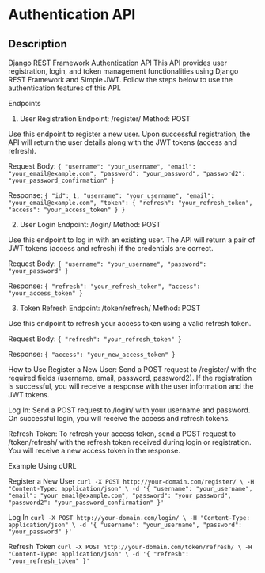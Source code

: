 # Authentication API

## Description

Django REST Framework Authentication API
This API provides user registration, login, and token management functionalities using Django REST Framework and Simple JWT. Follow the steps below to use the authentication features of this API.

Endpoints
1. User Registration
Endpoint: /register/
Method: POST

Use this endpoint to register a new user. Upon successful registration, the API will return the user details along with the JWT tokens (access and refresh).

Request Body:
``{
  "username": "your_username",
  "email": "your_email@example.com",
  "password": "your_password",
  "password2": "your_password_confirmation"
}``

Response:
``{
  "id": 1,
  "username": "your_username",
  "email": "your_email@example.com",
  "token": {
    "refresh": "your_refresh_token",
    "access": "your_access_token"
  }
}``

2. User Login
Endpoint: /login/
Method: POST

Use this endpoint to log in with an existing user. The API will return a pair of JWT tokens (access and refresh) if the credentials are correct.

Request Body:
``{
  "username": "your_username",
  "password": "your_password"
}``

Response:
``{
  "refresh": "your_refresh_token",
  "access": "your_access_token"
}``

3. Token Refresh
Endpoint: /token/refresh/
Method: POST

Use this endpoint to refresh your access token using a valid refresh token.

Request Body:
``{
  "refresh": "your_refresh_token"
}``

Response:
``{
  "access": "your_new_access_token"
}``

How to Use
Register a New User:
Send a POST request to /register/ with the required fields (username, email, password, password2). If the registration is successful, you will receive a response with the user information and the JWT tokens.

Log In:
Send a POST request to /login/ with your username and password. On successful login, you will receive the access and refresh tokens.

Refresh Token:
To refresh your access token, send a POST request to /token/refresh/ with the refresh token received during login or registration. You will receive a new access token in the response.

Example Using cURL

Register a New User
``curl -X POST http://your-domain.com/register/ \
-H "Content-Type: application/json" \
-d '{
  "username": "your_username",
  "email": "your_email@example.com",
  "password": "your_password",
  "password2": "your_password_confirmation"
}'``


Log In
``curl -X POST http://your-domain.com/login/ \
-H "Content-Type: application/json" \
-d '{
  "username": "your_username",
  "password": "your_password"
}'``

Refresh Token
``curl -X POST http://your-domain.com/token/refresh/ \
-H "Content-Type: application/json" \
-d '{
  "refresh": "your_refresh_token"
}'``
